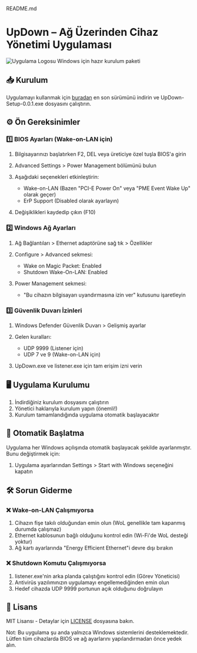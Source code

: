 README.md

# UpDown – Ağ Üzerinden Cihaz Yönetimi Uygulaması

![Uygulama Logosu](updown.icoupdown.ico)
Windows için hazır kurulum paketi

## 📥 Kurulum

Uygulamayı kullanmak için [buradan](https://github.com/mucahitAgdin/Wake-on-Lan/tree/main/releases) en son sürümünü indirin ve UpDown-Setup-0.0.1.exe dosyasını çalıştırın.

## ⚙️ Ön Gereksinimler

### 1️⃣ BIOS Ayarları (Wake-on-LAN için)

1. Bilgisayarınızı başlatırken F2, DEL veya üreticiye özel tuşla BIOS'a girin
2. Advanced Settings > Power Management bölümünü bulun
3. Aşağıdaki seçenekleri etkinleştirin:

   * Wake-on-LAN (Bazen "PCI-E Power On" veya "PME Event Wake Up" olarak geçer)
   * ErP Support (Disabled olarak ayarlayın)
4. Değişiklikleri kaydedip çıkın (F10)

### 2️⃣ Windows Ağ Ayarları

1. Ağ Bağlantıları > Ethernet adaptörüne sağ tık > Özellikler
2. Configure > Advanced sekmesi:

   * Wake on Magic Packet: Enabled
   * Shutdown Wake-On-LAN: Enabled
3. Power Management sekmesi:

   * "Bu cihazın bilgisayarı uyandırmasına izin ver" kutusunu işaretleyin

### 3️⃣ Güvenlik Duvarı İzinleri

1. Windows Defender Güvenlik Duvarı > Gelişmiş ayarlar
2. Gelen kuralları:

   * UDP 9999 (Listener için)
   * UDP 7 ve 9 (Wake-on-LAN için)
3. UpDown.exe ve listener.exe için tam erişim izni verin

## 🖥️ Uygulama Kurulumu

1. İndirdiğiniz kurulum dosyasını çalıştırın
2. Yönetici haklarıyla kurulum yapın (önemli!)
3. Kurulum tamamlandığında uygulama otomatik başlayacaktır

## 🔄 Otomatik Başlatma

Uygulama her Windows açılışında otomatik başlayacak şekilde ayarlanmıştır. Bunu değiştirmek için:

1. Uygulama ayarlarından Settings > Start with Windows seçeneğini kapatın

## 🛠️ Sorun Giderme

### ❌ Wake-on-LAN Çalışmıyorsa

1. Cihazın fişe takılı olduğundan emin olun (WoL genellikle tam kapanmış durumda çalışmaz)
2. Ethernet kablosunun bağlı olduğunu kontrol edin (Wi-Fi'de WoL desteği yoktur)
3. Ağ kartı ayarlarında "Energy Efficient Ethernet"i devre dışı bırakın

### ❌ Shutdown Komutu Çalışmıyorsa

1. listener.exe'nin arka planda çalıştığını kontrol edin (Görev Yöneticisi)
2. Antivirüs yazılımınızın uygulamayı engellemediğinden emin olun
3. Hedef cihazda UDP 9999 portunun açık olduğunu doğrulayın

## 📜 Lisans

MIT Lisansı - Detaylar için [LICENSE](https://github.com/mucahitAgglin/Wake-on-Lan/blob/main/LICENSE) dosyasına bakın.


Not: Bu uygulama şu anda yalnızca Windows sistemlerini desteklemektedir. Lütfen tüm cihazlarda BIOS ve ağ ayarlarını yapılandırmadan önce yedek alın.

